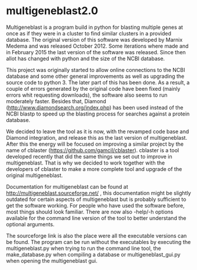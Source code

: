# multigeneblast2.0

Multigeneblast is a program build in python for blasting multiple genes at once as if they were in a cluster to find similar clusters in a provided database. The original version of this software was developed by Marnix Medema and was released October 2012. Some iterations where made and in February 2015 the last version of the software was released. Since then allot has changed with python and the size of the NCBI database.

This project was originally started to allow online connections to the NCBI database and some other general improvements as well as upgrading the source code to python 3. The later part of this has been done. As a result, a couple of errors generated by the original code have been fixed (mainly errors whit requesting downloads), the software also seems to run moderately faster. Besides that, Diamond (http://www.diamondsearch.org/index.php) has been used instead of the NCBI blastp to speed up the blasting process for searches against a protein database.

We decided to leave the tool as it is now, with the revamped code base and Diamond integration, and release this as the last version of multigeneblast. After this the energy will  be focused on improving a similar project by the name of cblaster (https://github.com/gamcil/cblaster).  cblaster is a tool developed recently that did the same things we set out to improve in multigeneblast. That is why we decided to work together with the developers of cblaster to make a more complete tool and upgrade of the original multigeneblast.

Documentation for multigeneblast can be found at http://multigeneblast.sourceforge.net/ , this documentation might be slightly outdated for certain aspects of multigeneblast but is probably sufficient to get the software working. For people who have used the software before, most things should look familiar. There are now also -help/-h options available for the command line version of the tool to better understand the optional arguments.

The sourceforge link is also the place were all the executable versions can be found. The program can be run without the executables by executing the multigeneblast.py when trying to run the command line tool, the make_database.py when compiling a database or multigeneblast_gui.py when opening the multigeneblast gui.
